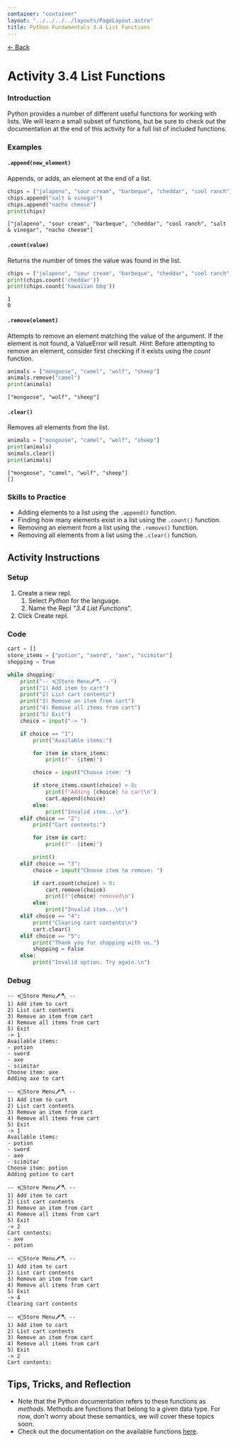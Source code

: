 ```yaml
---
container: "container"
layout: "../../../../layouts/PageLayout.astro"
title: Python Fundamentals 3.4 List Functions
---
```


[← Back](/comp-sci/python/)

# Activity 3.4 List Functions

### Introduction

Python provides a number of different useful functions for working with lists. We will learn a small subset of functions, but be sure to check out the documentation at the end of this activity for a full list of included functions.

### Examples

#### `.append(new_element)`

Appends, or adds, an element at the end of a list.

```python
chips = ["jalapeno", "sour cream", "barbeque", "cheddar", "cool ranch"]
chips.append("salt & vinegar")
chips.append("nacho cheese")
print(chips)
```

```shell
["jalapeno", "sour cream", "barbeque", "cheddar", "cool ranch", "salt & vinegar", "nacho cheese"]
```

#### `.count(value)`

Returns the number of times the value was found in the list.

```python
chips = ["jalapeno", "sour cream", "barbeque", "cheddar", "cool ranch"]
print(chips.count('cheddar'))
print(chips.count('hawaiian bbq'))
```

```shell
1
0
```

#### `.remove(element)`

Attempts to remove an element matching the value of the argument. If the element is not found, a ValueError will result. _Hint_: Before attempting to remove an element, consider first checking if it exists using the _count_ function.

```python
animals = ["mongoose", "camel", "wolf", "sheep"]
animals.remove("camel")
print(animals)
```

```shell
["mongoose", "wolf", "sheep"]
```

#### `.clear()`

Removes all elements from the list.

```python
animals = ["mongoose", "camel", "wolf", "sheep"]
print(animals)
animals.clear()
print(animals)
```

```shell
["mongoose", "camel", "wolf", "sheep"]
[]
```

### Skills to Practice

- Adding elements to a list using the `.append()` function.
- Finding how many elements exist in a list using the `.count()` function.
- Removing an element from a list using the `.remove()` function.
- Removing all elements from a list using the `.clear()` function.

## Activity Instructions

### Setup

1. Create a new repl.
   1. Select _Python_ for the language.
   2. Name the Repl "_3.4 List Functions_".
2. Click Create repl.

### Code

```python
cart = []
store_items = ["potion", "sword", "axe", "scimitar"]
shopping = True

while shopping:
    print("-- ⚗️🧪Store Menu🗡️🪓 --")
    print("1) Add item to cart")
    print("2) List cart contents")
    print("3) Remove an item from cart")
    print("4) Remove all items from cart")
    print("5) Exit")
    choice = input("-> ")

    if choice == "1":
        print("Available items:")

        for item in store_items:
            print(f"- {item}")

        choice = input("Choose item: ")

        if store_items.count(choice) > 0:
            print(f"Adding {choice} to cart\n")
            cart.append(choice)
        else:
            print("Invalid item...\n")
    elif choice == "2":
        print("Cart contents:")

        for item in cart:
            print(f"- {item}")

        print()
    elif choice == "3":
        choice = input("Choose item to remove: ")

        if cart.count(choice) > 0:
            cart.remove(choice)
            print(f"{choice} removed\n")
        else:
            print("Invalid item...\n")
    elif choice == "4":
        print("Clearing cart contents\n")
        cart.clear()
    elif choice == "5":
        print("Thank you for shopping with us.")
        shopping = False
    else:
        print("Invalid option. Try again.\n")
```

### Debug

```
-- ⚗️🧪Store Menu🗡️🪓 --
1) Add item to cart
2) List cart contents
3) Remove an item from cart
4) Remove all items from cart
5) Exit
-> 1
Available items:
- potion
- sword
- axe
- scimitar
Choose item: axe
Adding axe to cart

-- ⚗️🧪Store Menu🗡️🪓 --
1) Add item to cart
2) List cart contents
3) Remove an item from cart
4) Remove all items from cart
5) Exit
-> 1
Available items:
- potion
- sword
- axe
- scimitar
Choose item: potion
Adding potion to cart

-- ⚗️🧪Store Menu🗡️🪓 --
1) Add item to cart
2) List cart contents
3) Remove an item from cart
4) Remove all items from cart
5) Exit
-> 2
Cart contents:
- axe
- potion

-- ⚗️🧪Store Menu🗡️🪓 --
1) Add item to cart
2) List cart contents
3) Remove an item from cart
4) Remove all items from cart
5) Exit
-> 4
Clearing cart contents

-- ⚗️🧪Store Menu🗡️🪓 --
1) Add item to cart
2) List cart contents
3) Remove an item from cart
4) Remove all items from cart
5) Exit
-> 2
Cart contents:
```

## Tips, Tricks, and Reflection

- Note that the Python documentation refers to these functions as _methods_. Methods are functions that belong to a given data type. For now, don't worry about these semantics, we will cover these topics soon.
- Check out the documentation on the available functions [here](https://docs.python.org/3/tutorial/datastructures.html).
